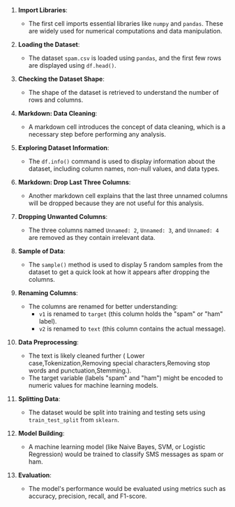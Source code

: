 

1. **Import Libraries**:
   - The first cell imports essential libraries like `numpy` and `pandas`. These are widely used for numerical computations and data manipulation.

2. **Loading the Dataset**:
   - The dataset `spam.csv` is loaded using `pandas`, and the first few rows are displayed using `df.head()`.

3. **Checking the Dataset Shape**:
   - The shape of the dataset is retrieved to understand the number of rows and columns.


4. **Markdown: Data Cleaning**:
   - A markdown cell introduces the concept of data cleaning, which is a necessary step before performing any analysis.
 

5. **Exploring Dataset Information**:
   - The `df.info()` command is used to display information about the dataset, including column names, non-null values, and data types.

  
6. **Markdown: Drop Last Three Columns**:
   - Another markdown cell explains that the last three unnamed columns will be dropped because they are not useful for this analysis.

 
7. **Dropping Unwanted Columns**:
   - The three columns named `Unnamed: 2`, `Unnamed: 3`, and `Unnamed: 4` are removed as they contain irrelevant data.

 
8. **Sample of Data**:
   - The `sample()` method is used to display 5 random samples from the dataset to get a quick look at how it appears after dropping the columns.
 

9. **Renaming Columns**:
   - The columns are renamed for better understanding:
     - `v1` is renamed to `target` (this column holds the "spam" or "ham" label).
     - `v2` is renamed to `text` (this column contains the actual message).

10. **Data Preprocessing**:
    - The text is likely cleaned further ( Lower case,Tokenization,Removing special characters,Removing stop words and punctuation,Stemming.).
    - The target variable (labels "spam" and "ham") might be encoded to numeric values for machine learning models.

11. **Splitting Data**:
    - The dataset would be split into training and testing sets using `train_test_split` from `sklearn`.

12. **Model Building**:
    - A machine learning model (like Naive Bayes, SVM, or Logistic Regression) would be trained to classify SMS messages as spam or ham.
  
13. **Evaluation**:
    - The model's performance would be evaluated using metrics such as accuracy, precision, recall, and F1-score.


